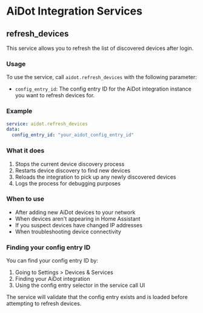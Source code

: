 # AiDot Integration Services

## refresh_devices

This service allows you to refresh the list of discovered devices after login.

### Usage

To use the service, call `aidot.refresh_devices` with the following parameter:

- `config_entry_id`: The config entry ID for the AiDot integration instance you want to refresh devices for.

### Example

```yaml
service: aidot.refresh_devices
data:
  config_entry_id: "your_aidot_config_entry_id"
```

### What it does

1. Stops the current device discovery process
2. Restarts device discovery to find new devices
3. Reloads the integration to pick up any newly discovered devices
4. Logs the process for debugging purposes

### When to use

- After adding new AiDot devices to your network
- When devices aren't appearing in Home Assistant
- If you suspect devices have changed IP addresses
- When troubleshooting device connectivity

### Finding your config entry ID

You can find your config entry ID by:

1. Going to Settings > Devices & Services
2. Finding your AiDot integration
3. Using the config entry selector in the service call UI

The service will validate that the config entry exists and is loaded before attempting to refresh devices.
